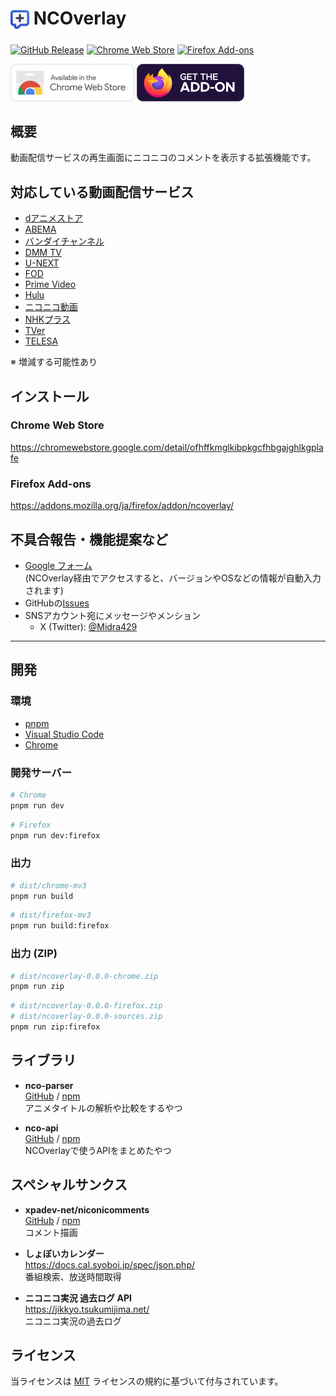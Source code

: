 # <sub><img src="assets/icon.png" width="30px" height="30px"></sub> NCOverlay
[![GitHub Release](https://img.shields.io/github/v/release/Midra429/NCOverlay?label=Releases)](https://github.com/Midra429/NCOverlay/releases/latest)
[![Chrome Web Store](https://img.shields.io/chrome-web-store/v/ofhffkmglkibpkgcfhbgajghlkgplafe?label=Chrome%20Web%20Store)](https://chromewebstore.google.com/detail/ofhffkmglkibpkgcfhbgajghlkgplafe)
[![Firefox Add-ons](https://img.shields.io/amo/v/ncoverlay?label=Firefox%20Add-ons)](https://addons.mozilla.org/ja/firefox/addon/ncoverlay/)

[<img src="assets/badges/chrome.png" height="60px">](https://chromewebstore.google.com/detail/ofhffkmglkibpkgcfhbgajghlkgplafe)
[<img src="assets/badges/firefox.png" height="60px">](https://addons.mozilla.org/ja/firefox/addon/ncoverlay/)

## 概要
動画配信サービスの再生画面にニコニコのコメントを表示する拡張機能です。

## 対応している動画配信サービス
- [dアニメストア](https://animestore.docomo.ne.jp/animestore/)
- [ABEMA](https://abema.tv/)
- [バンダイチャンネル](https://www.b-ch.com/)
- [DMM TV](https://tv.dmm.com/vod/)
- [U-NEXT](https://video.unext.jp/)
- [FOD](https://fod.fujitv.co.jp/)
- [Prime Video](https://www.amazon.co.jp/gp/video/storefront/)
- [Hulu](https://www.hulu.jp/)
- [ニコニコ動画](https://www.nicovideo.jp/)
- [NHKプラス](https://plus.nhk.jp/)
- [TVer](https://tver.jp/)
- [TELESA](https://www.telasa.jp/)


※ 増減する可能性あり

<!-- ## 使い方 -->
<!-- 整備中... -->

## インストール
### Chrome Web Store
https://chromewebstore.google.com/detail/ofhffkmglkibpkgcfhbgajghlkgplafe

### Firefox Add-ons
https://addons.mozilla.org/ja/firefox/addon/ncoverlay/

## 不具合報告・機能提案など
- [Google フォーム](https://docs.google.com/forms/d/e/1FAIpQLSerDl7pYEmaXv0_bBMDOT2DfJllzP1kdesDIRaDBM8sOAzHGw/viewform)<br>
(NCOverlay経由でアクセスすると、バージョンやOSなどの情報が自動入力されます)
- GitHubの[Issues](https://github.com/Midra429/NCOverlay/issues)
- SNSアカウント宛にメッセージやメンション
  - X (Twitter): [@Midra429](https://x.com/Midra429)

---

## 開発
### 環境
- [pnpm](https://pnpm.io/ja/)
- [Visual Studio Code](https://code.visualstudio.com/)
- [Chrome](https://www.google.com/intl/ja/chrome/)

### 開発サーバー
```sh
# Chrome
pnpm run dev
```
```sh
# Firefox
pnpm run dev:firefox
```

### 出力
```sh
# dist/chrome-mv3
pnpm run build
```
```sh
# dist/firefox-mv3
pnpm run build:firefox
```

### 出力 (ZIP)
```sh
# dist/ncoverlay-0.0.0-chrome.zip
pnpm run zip
```
```sh
# dist/ncoverlay-0.0.0-firefox.zip
# dist/ncoverlay-0.0.0-sources.zip
pnpm run zip:firefox
```

## ライブラリ
- **nco-parser**<br>
[GitHub](https://github.com/Midra429/nco-parser) / [npm](https://www.npmjs.com/package/@midra/nco-parser)<br>
アニメタイトルの解析や比較をするやつ

- **nco-api**<br>
[GitHub](https://github.com/Midra429/nco-api) / [npm](https://www.npmjs.com/package/@midra/nco-api)<br>
NCOverlayで使うAPIをまとめたやつ

## スペシャルサンクス
- **xpadev-net/niconicomments**<br>
[GitHub](https://github.com/xpadev-net/niconicomments) / [npm](https://www.npmjs.com/package/@xpadev-net/niconicomments)<br>
コメント描画

- **しょぼいカレンダー**<br>
https://docs.cal.syoboi.jp/spec/json.php/<br>
番組検索、放送時間取得

- **ニコニコ実況 過去ログ API**<br>
https://jikkyo.tsukumijima.net/<br>
ニコニコ実況の過去ログ

## ライセンス
当ライセンスは [MIT](LICENSE.txt) ライセンスの規約に基づいて付与されています。
